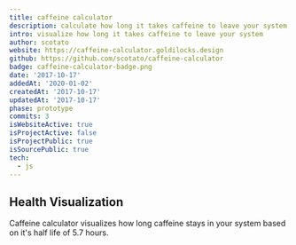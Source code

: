 ```yaml
---
title: caffeine calculator
description: calculate how long it takes caffeine to leave your system
intro: visualize how long it takes caffeine to leave your system
author: scotato
website: https://caffeine-calculator.goldilocks.design
github: https://github.com/scotato/caffeine-calculator
badge: caffeine-calculator-badge.png
date: '2017-10-17'
addedAt: '2020-01-02'
createdAt: '2017-10-17'
updatedAt: '2017-10-17'
phase: prototype
commits: 3
isWebsiteActive: true
isProjectActive: false
isProjectPublic: true
isSourcePublic: true
tech: 
  - js
---
```


## Health Visualization 
Caffeine calculator visualizes how long caffeine stays in your system based on it's half life of 5.7 hours.
